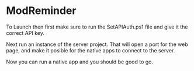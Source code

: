 # ModReminder

To Launch then first make sure to run the SetAPIAuth.ps1 file and give it the correct API key.

Next run an instance of the server project. That will open a port for the web page, and make it posible for the native apps to connect to the server.

Now you can run a native app and you should be good to go.